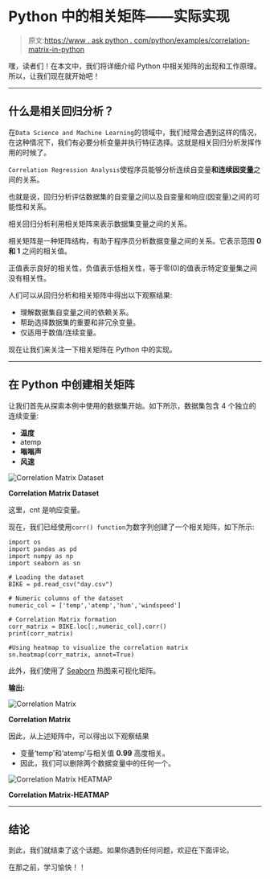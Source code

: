 # Python 中的相关矩阵——实际实现

> 原文:[https://www . ask python . com/python/examples/correlation-matrix-in-python](https://www.askpython.com/python/examples/correlation-matrix-in-python)

嘿，读者们！在本文中，我们将详细介绍 Python 中相关矩阵的出现和工作原理。所以，让我们现在就开始吧！

* * *

## 什么是相关回归分析？

在`Data Science and Machine Learning`的领域中，我们经常会遇到这样的情况，在这种情况下，我们有必要分析变量并执行特征选择。这就是相关回归分析发挥作用的时候了。

`Correlation Regression Analysis`使程序员能够分析连续自变量**和连续因变量**之间的关系。

也就是说，回归分析评估数据集的自变量之间以及自变量和响应(因变量)之间的可能性和关系。

相关回归分析利用相关矩阵来表示数据集变量之间的关系。

相关矩阵是一种矩阵结构，有助于程序员分析数据变量之间的关系。它表示范围 **0 和 1** 之间的相关值。

正值表示良好的相关性，负值表示低相关性，等于零(0)的值表示特定变量集之间没有相关性。

人们可以从回归分析和相关矩阵中得出以下观察结果:

*   理解数据集自变量之间的依赖关系。
*   帮助选择数据集的重要和非冗余变量。
*   仅适用于数值/连续变量。

现在让我们来关注一下相关矩阵在 Python 中的实现。

* * *

## 在 Python 中创建相关矩阵

让我们首先从探索本例中使用的数据集开始。如下所示，数据集包含 4 个独立的连续变量:

*   **温度**
*   atemp
*   **嗡嗡声**
*   **风速**

![Correlation Matrix Dataset](../Images/a27e00a7508b9bec269d8d6acfb32793.png)

**Correlation Matrix Dataset**

这里，cnt 是响应变量。

现在，我们已经使用`corr() function`为数字列创建了一个相关矩阵，如下所示:

```
import os
import pandas as pd
import numpy as np
import seaborn as sn

# Loading the dataset
BIKE = pd.read_csv("day.csv")

# Numeric columns of the dataset
numeric_col = ['temp','atemp','hum','windspeed']

# Correlation Matrix formation
corr_matrix = BIKE.loc[:,numeric_col].corr()
print(corr_matrix)

#Using heatmap to visualize the correlation matrix
sn.heatmap(corr_matrix, annot=True)

```

此外，我们使用了 [Seaborn](https://www.askpython.com/python-modules/python-seaborn-tutorial) 热图来可视化矩阵。

**输出:**

![Correlation Matrix](../Images/f8ae723ad88777c3f6bc329bf356d4bd.png)

**Correlation Matrix**

因此，从上述矩阵中，可以得出以下观察结果

*   变量‘temp’和‘atemp’与相关值 **0.99** 高度相关。
*   因此，我们可以删除两个数据变量中的任何一个。

![Correlation Matrix HEATMAP](../Images/44f769b967b15688a9819753b0be4c3e.png)

**Correlation Matrix-HEATMAP**

* * *

## 结论

到此，我们就结束了这个话题。如果你遇到任何问题，欢迎在下面评论。

在那之前，学习愉快！！